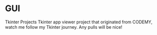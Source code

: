 # GUI
Tkinter Projects 
Tkinter app viewer project that originated from CODEMY, watch me follow my Tkinter journey. Any pulls will be nice! 

